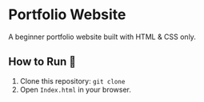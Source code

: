 # Portfolio Website
A beginner portfolio website built with HTML & CSS only.

## How to Run 🚀
1. Clone this repository: `git clone `  
2. Open `Index.html` in your browser.